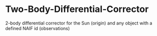 # Two-Body-Differential-Corrector
2-body differential corrector for the Sun (origin) and any object with a defined NAIF id (observations)
